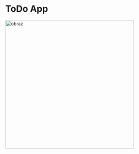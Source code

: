 # ToDo App

<img width="403" alt="obraz" src="https://github.com/user-attachments/assets/d842ef48-a5df-445a-84a2-6df1f5a88239" />
